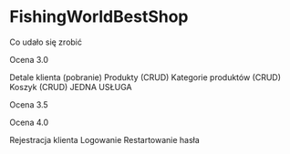 # FishingWorldBestShop

Co udało się zrobić

Ocena 3.0

Detale klienta (pobranie)
Produkty (CRUD)
Kategorie produktów (CRUD)
Koszyk (CRUD)
JEDNA USŁUGA

Ocena 3.5

Ocena 4.0

Rejestracja klienta
Logowanie
Restartowanie hasła

